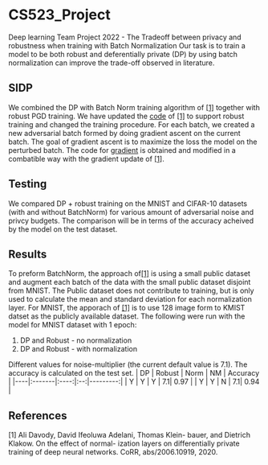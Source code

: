# CS523_Project
Deep learning Team Project 2022 - The Tradeoff between privacy and robustness when training with Batch Normalization
Our task is to train a model to be both robust and deferentially private (DP) by using batch normalization can improve the trade-off observed in literature. 
## SIDP
We combined the DP with Batch Norm training algorithm of [[1]](#1) together with robust PGD training. We have updated the [code](https://github.com/uds-lsv/SIDP) of [[1]](#1) to support robust training and changed the training procedure. For each batch, we created a new adversarial batch formed by doing gradient ascent on the current batch. The goal of gradient ascent is to maximize the loss the model on the perturbed batch. The code for [gradient](https://gist.github.com/oscarknagg/45b187c236c6262b1c4bbe2d0920ded6##file-projected_gradient_descent-py) is obtained and modified in a combatible way with the gradient update of [[1]](#1).
## Testing
We compared DP + robust training on the MNIST and CIFAR-10 datasets (with and without BatchNorm) for various amount of adversarial noise and privcy budgets. The comparison will be in terms of the accuracy acheived by the model on the test dataset.

## Results
To preform BatchNorm, the approach of[[1]](#1) is using a small public dataset and augment each batch of the data with the small public dataset disjoint from MNIST. The Public dataset does not contribute to training, but is only used to calculate the mean and standard deviation for each normalization layer. For MNIST, the apporach of [[1]](#1) is to use 128 image form to KMIST datset as  the publicly available dataset.
The following were run with the model for MNIST dataset with 1 epoch: 

1. DP and Robust - no normalization
2. DP and Robust - with normalization 

Different values for noise-multiplier (the current default value is 7.1).
The accuracy is calculated on the test set.
| DP | Robust | Norm | NM | Accuracy |
|----|:-------|:----:|:--:|---------:|
| Y  |    Y   |  Y   | 7.1|    0.97  |
| Y  |    Y   |  N   | 7.1|    0.94  |


## References
<a id="1">[1]</a> 
Ali Davody, David Ifeoluwa Adelani, Thomas Klein-
bauer, and Dietrich Klakow. On the effect of normal-
ization layers on differentially private training of deep
neural networks. CoRR, abs/2006.10919, 2020.
